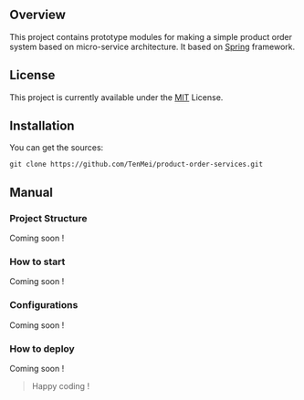 ## Overview
This project contains prototype modules for making a simple product order system based on micro-service architecture. It based on [Spring](https://spring.io/) framework.

## License
This project is currently available under the [MIT](https://github.com/TenMei/product-order-services/blob/master/LICENSE) License.

## Installation
You can get the sources:
```
git clone https://github.com/TenMei/product-order-services.git
```

## Manual
### Project Structure
Coming soon !

### How to start
Coming soon !

### Configurations
Coming soon !

### How to deploy
Coming soon !

> Happy coding !